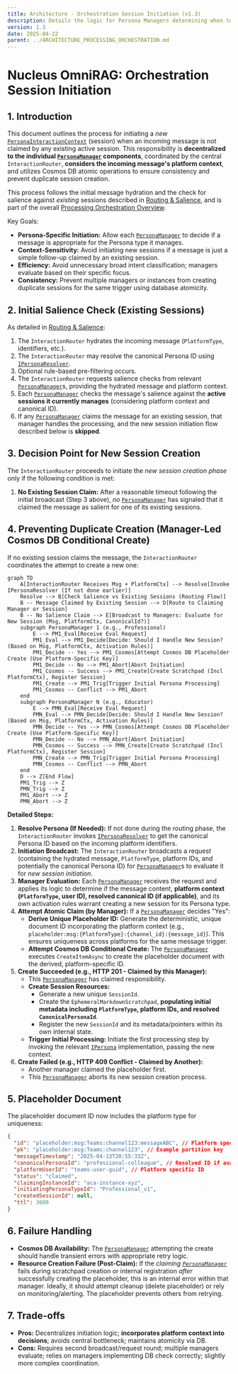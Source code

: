 ```yaml
---
title: Architecture - Orchestration Session Initiation (v1.3)
description: Details the logic for Persona Managers determining when to initiate a new Persona Interaction Context (session) based on platform context, and preventing duplicate creation via Cosmos DB atomic operations.
version: 1.3
date: 2025-04-22
parent: ../ARCHITECTURE_PROCESSING_ORCHESTRATION.md
---
```


# Nucleus OmniRAG: Orchestration Session Initiation

## 1. Introduction

This document outlines the process for initiating a *new* [`PersonaInteractionContext`](cci:2://file:///d:/Projects/Nucleus/Nucleus.Abstractions/Interfaces/IPersonaInteractionContext.cs:0:0-0:0) (session) when an incoming message is not claimed by any existing active session. This responsibility is **decentralized to the individual [`PersonaManager`](cci:2://file:///d:/Projects/Nucleus/Nucleus.Abstractions/Orchestration/IPersonaManager.cs:0:0-0:0) components**, coordinated by the central `InteractionRouter`, **considers the incoming message's platform context**, and utilizes Cosmos DB atomic operations to ensure consistency and prevent duplicate session creation.

This process follows the initial message hydration and the check for salience against *existing* sessions described in [Routing & Salience](./ARCHITECTURE_ORCHESTRATION_ROUTING.md), and is part of the overall [Processing Orchestration Overview](../ARCHITECTURE_PROCESSING_ORCHESTRATION.md).

Key Goals:
*   **Persona-Specific Initiation:** Allow each [`PersonaManager`](cci:2://file:///d:/Projects/Nucleus/Nucleus.Abstractions/Orchestration/IPersonaManager.cs:0:0-0:0) to decide if a message is appropriate for the Persona type it manages.
*   **Context-Sensitivity:** Avoid initiating new sessions if a message is just a simple follow-up claimed by an existing session.
*   **Efficiency:** Avoid unnecessary broad intent classification; managers evaluate based on their specific focus.
*   **Consistency:** Prevent multiple managers or instances from creating duplicate sessions for the same trigger using database atomicity.

## 2. Initial Salience Check (Existing Sessions)

As detailed in [Routing & Salience](./ARCHITECTURE_ORCHESTRATION_ROUTING.md):

1.  The `InteractionRouter` hydrates the incoming message (`PlatformType`, identifiers, etc.).
2.  The `InteractionRouter` may resolve the canonical Persona ID using [`IPersonaResolver`](cci:2://file:///d:/Projects/Nucleus/Nucleus.Abstractions/Orchestration/IPersonaResolver.cs:0:0-0:0).
3.  Optional rule-based pre-filtering occurs.
4.  The `InteractionRouter` requests salience checks from relevant [`PersonaManager`](cci:2://file:///d:/Projects/Nucleus/Nucleus.Abstractions/Orchestration/IPersonaManager.cs:0:0-0:0)s, providing the hydrated message and platform context.
5.  Each [`PersonaManager`](cci:2://file:///d:/Projects/Nucleus/Nucleus.Abstractions/Orchestration/IPersonaManager.cs:0:0-0:0) checks the message's salience against the **active sessions it currently manages** (considering platform context and canonical ID).
6.  If any [`PersonaManager`](cci:2://file:///d:/Projects/Nucleus/Nucleus.Abstractions/Orchestration/IPersonaManager.cs:0:0-0:0) claims the message for an existing session, that manager handles the processing, and the new session initiation flow described below is **skipped**.

## 3. Decision Point for New Session Creation

The `InteractionRouter` proceeds to initiate the *new session creation phase* only if the following condition is met:

1.  **No Existing Session Claim:** After a reasonable timeout following the initial broadcast (Step 3 above), *no* [`PersonaManager`](cci:2://file:///d:/Projects/Nucleus/Nucleus.Abstractions/Orchestration/IPersonaManager.cs:0:0-0:0) has signaled that it claimed the message as salient for one of its existing sessions.

## 4. Preventing Duplicate Creation (Manager-Led Cosmos DB Conditional Create)

If no existing session claims the message, the `InteractionRouter` coordinates the attempt to create a new one:

```mermaid
graph TD
    A[InteractionRouter Receives Msg + PlatformCtx] --> Resolve[Invoke IPersonaResolver (If not done earlier)]
    Resolve --> B[Check Salience vs Existing Sessions (Routing Flow)]
    B -- Message Claimed by Existing Session --> D[Route to Claiming Manager or Session]
    B -- No Salience Claim --> E[Broadcast to Managers: Evaluate for New Session (Msg, PlatformCtx, CanonicalId?)]
    subgraph PersonaManager 1 (e.g., Professional)
        E --> PM1_Eval[Receive Eval Request]
        PM1_Eval --> PM1_Decide[Decide: Should I Handle New Session? (Based on Msg, PlatformCtx, Activation Rules)]
        PM1_Decide -- Yes --> PM1_Cosmos[Attempt Cosmos DB Placeholder Create (Use Platform-Specific Key)]
        PM1_Decide -- No --> PM1_Abort[Abort Initiation]
        PM1_Cosmos -- Success --> PM1_Create[Create Scratchpad (Incl PlatformCtx), Register Session]
        PM1_Create --> PM1_Trig[Trigger Initial Persona Processing]
        PM1_Cosmos -- Conflict --> PM1_Abort
    end
    subgraph PersonaManager N (e.g., Educator)
        E --> PMN_Eval[Receive Eval Request]
        PMN_Eval --> PMN_Decide[Decide: Should I Handle New Session? (Based on Msg, PlatformCtx, Activation Rules)]
        PMN_Decide -- Yes --> PMN_Cosmos[Attempt Cosmos DB Placeholder Create (Use Platform-Specific Key)]
        PMN_Decide -- No --> PMN_Abort[Abort Initiation]
        PMN_Cosmos -- Success --> PMN_Create[Create Scratchpad (Incl PlatformCtx), Register Session]
        PMN_Create --> PMN_Trig[Trigger Initial Persona Processing]
        PMN_Cosmos -- Conflict --> PMN_Abort
    end
    D --> Z[End Flow]
    PM1_Trig --> Z
    PMN_Trig --> Z
    PM1_Abort --> Z
    PMN_Abort --> Z
```

**Detailed Steps:**

1.  **Resolve Persona (If Needed):** If not done during the routing phase, the `InteractionRouter` invokes [`IPersonaResolver`](cci:2://file:///d:/Projects/Nucleus/Nucleus.Abstractions/Orchestration/IPersonaResolver.cs:0:0-0:0) to get the canonical Persona ID based on the incoming platform identifiers.
2.  **Initiation Broadcast:** The `InteractionRouter` broadcasts a request (containing the hydrated message, `PlatformType`, platform IDs, and potentially the canonical Persona ID) for [`PersonaManager`](cci:2://file:///d:/Projects/Nucleus/Nucleus.Abstractions/Orchestration/IPersonaManager.cs:0:0-0:0)s to evaluate it for *new session initiation*.
3.  **Manager Evaluation:** Each [`PersonaManager`](cci:2://file:///d:/Projects/Nucleus/Nucleus.Abstractions/Orchestration/IPersonaManager.cs:0:0-0:0) receives the request and applies its logic to determine if the message content, **platform context (`PlatformType`, user ID), resolved canonical ID (if applicable)**, and its own activation rules warrant creating a new session for its Persona type.
4.  **Attempt Atomic Claim (by Manager):** If a [`PersonaManager`](cci:2://file:///d:/Projects/Nucleus/Nucleus.Abstractions/Orchestration/IPersonaManager.cs:0:0-0:0) decides "Yes":
    *   **Derive Unique Placeholder ID:** Generate the deterministic, unique document ID incorporating the platform context (e.g., `placeholder:msg:{PlatformType}:{channel_id}:{message_id}`). This ensures uniqueness across platforms for the same message trigger.
    *   **Attempt Cosmos DB Conditional Create:** The [`PersonaManager`](cci:2://file:///d:/Projects/Nucleus/Nucleus.Abstractions/Orchestration/IPersonaManager.cs:0:0-0:0) executes `CreateItemAsync` to create the placeholder document with the derived, platform-specific ID.
5.  **Create Succeeded (e.g., HTTP 201 - Claimed by this Manager):**
    *   This [`PersonaManager`](cci:2://file:///d:/Projects/Nucleus/Nucleus.Abstractions/Orchestration/IPersonaManager.cs:0:0-0:0) has claimed responsibility.
    *   **Create Session Resources:**
        *   Generate a new unique `SessionId`.
        *   Create the `EphemeralMarkdownScratchpad`, **populating initial metadata including `PlatformType`, platform IDs, and resolved `CanonicalPersonaId`**. 
        *   Register the new `SessionId` and its metadata/pointers within its own internal state.
    *   **Trigger Initial Processing:** Initiate the first processing step by invoking the relevant [`IPersona`](cci:2://file:///d:/Projects/Nucleus/Nucleus.Abstractions/IPersona.cs:0:0-0:0) implementation, passing the new context.
6.  **Create Failed (e.g., HTTP 409 Conflict - Claimed by Another):**
    *   Another manager claimed the placeholder first.
    *   This [`PersonaManager`](cci:2://file:///d:/Projects/Nucleus/Nucleus.Abstractions/Orchestration/IPersonaManager.cs:0:0-0:0) aborts its new session creation process.

## 5. Placeholder Document

The placeholder document ID now includes the platform type for uniqueness:

```json
{
  "id": "placeholder:msg:Teams:channel123:messageABC", // Platform specific ID
  "pk": "placeholder:msg:Teams:channel123", // Example partition key
  "messageTimestamp": "2025-04-13T20:55:33Z",
  "canonicalPersonaId": "professional-colleague", // Resolved ID if available
  "platformUserId": "teams-user-guid", // Platform specific ID
  "status": "claimed", 
  "claimingInstanceId": "aca-instance-xyz", 
  "initiatingPersonaTypeId": "Professional_v1", 
  "createdSessionId": null,
  "ttl": 3600
}
```

## 6. Failure Handling

*   **Cosmos DB Availability:** The [`PersonaManager`](cci:2://file:///d:/Projects/Nucleus/Nucleus.Abstractions/Orchestration/IPersonaManager.cs:0:0-0:0) attempting the create should handle transient errors with appropriate retry logic.
*   **Resource Creation Failure (Post-Claim):** If the *claiming [`PersonaManager`](cci:2://file:///d:/Projects/Nucleus/Nucleus.Abstractions/Orchestration/IPersonaManager.cs:0:0-0:0)* fails during scratchpad creation or internal registration *after* successfully creating the placeholder, this is an internal error within that manager. Ideally, it should attempt cleanup (delete placeholder) or rely on monitoring/alerting. The placeholder prevents others from retrying.

## 7. Trade-offs

*   **Pros:** Decentralizes initiation logic; **incorporates platform context into decisions**; avoids central bottleneck; maintains atomicity via DB.
*   **Cons:** Requires second broadcast/request round; multiple managers evaluate; relies on managers implementing DB check correctly; slightly more complex coordination.

